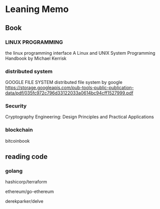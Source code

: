 # Leaning Memo

## Book

### LINUX PROGRAMMING

the linux programming interface
A Linux and UNIX System Programming Handbook
by Michael Kerrisk


### distributed system 
GOOGLE FILE SYSTEM
distributed file system by google
https://storage.googleapis.com/pub-tools-public-publication-data/pdf/035fc972c796d33122033a0614bc94cff1527999.pdf


### Security

Cryptography Engineering: Design Principles and Practical Applications


### blockchain

bitcoinbook

## reading code

### golang
hashicorp/terraform

ethereum/go-ethereum

derekparker/delve
